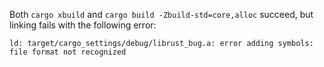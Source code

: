 Both `cargo xbuild` and `cargo build -Zbuild-std=core,alloc` succeed, but linking fails with the following error:
```
ld: target/cargo_settings/debug/librust_bug.a: error adding symbols: file format not recognized
```
